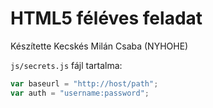 # HTML5 féléves feladat

Készítette Kecskés Milán Csaba (NYHOHE)

`js/secrets.js` fájl tartalma:

```javascript
var baseurl = "http://host/path";
var auth = "username:password";
```